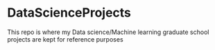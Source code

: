 # DataScienceProjects
This repo is where my Data science/Machine learning graduate school projects are kept for reference purposes
